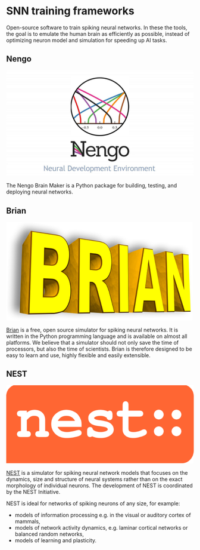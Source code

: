 # SNN training frameworks

Open-source software to train spiking neural networks. In these the tools, the goal is to emulate the human brain as efficiently as possible, instead of optimizing neuron model and simulation for speeding up AI tasks.

## Nengo

![nengo-image](../images/nengo.jpg)

The Nengo Brain Maker is a Python package for building, testing, and deploying neural networks.

## Brian

![brian-image](../images/brian.png)

[Brian](https://briansimulator.org/) is a free, open source simulator for spiking neural networks. It is written in the Python programming language and is available on almost all platforms. We believe that a simulator should not only save the time of processors, but also the time of scientists. Brian is therefore designed to be easy to learn and use, highly flexible and easily extensible.

## NEST

![nest-image](../images/nest.png)

[NEST](https://www.nest-simulator.org/) is a simulator for spiking neural network models that focuses on the dynamics, size and structure of neural systems rather than on the exact morphology of individual neurons. The development of NEST is coordinated by the NEST Initiative.

NEST is ideal for networks of spiking neurons of any size, for example:

- models of information processing e.g. in the visual or auditory cortex of mammals,
- models of network activity dynamics, e.g. laminar cortical networks or balanced random networks,
- models of learning and plasticity.

